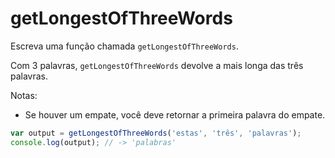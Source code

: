 # getLongestOfThreeWords

Escreva uma função chamada `getLongestOfThreeWords`.

Com 3 palavras, `getLongestOfThreeWords` devolve a mais longa das três palavras.

Notas:

* Se houver um empate, você deve retornar a primeira palavra do empate.

```javascript
var output = getLongestOfThreeWords('estas', 'três', 'palavras');
console.log(output); // -> 'palabras'
```
